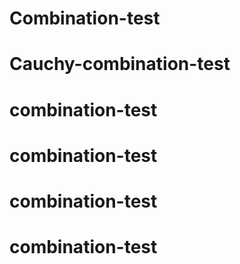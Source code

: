 # Combination-test
# Cauchy-combination-test
# combination-test
# combination-test
# combination-test
# combination-test
